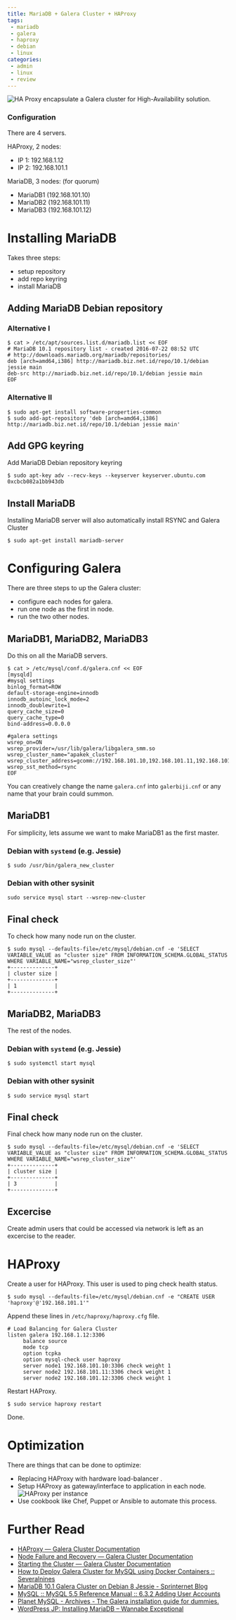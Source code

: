 ```yaml
---
title: MariaDB + Galera Cluster + HAProxy
tags:
 - mariadb
 - galera
 - haproxy
 - debian
 - linux
categories:
 - admin
 - linux
 - review
---
```


![HA Proxy encapsulate a Galera cluster for High-Availability solution.](/assets/haproxy-galera-1.png)

### Configuration

There are 4 servers.

HAProxy, 2 nodes:

* IP 1: 192.168.1.12
* IP 2: 192.168.101.1

MariaDB, 3 nodes: (for quorum)

* MariaDB1 (192.168.101.10)
* MariaDB2 (192.168.101.11)
* MariaDB3 (192.168.101.12)

# Installing MariaDB

Takes three steps:

* setup repository
* add repo keyring
* install MariaDB


## Adding MariaDB Debian repository

### Alternative I

~~~console
$ cat > /etc/apt/sources.list.d/mariadb.list << EOF
# MariaDB 10.1 repository list - created 2016-07-22 08:52 UTC
# http://downloads.mariadb.org/mariadb/repositories/
deb [arch=amd64,i386] http://mariadb.biz.net.id/repo/10.1/debian jessie main
deb-src http://mariadb.biz.net.id/repo/10.1/debian jessie main
EOF
~~~

### Alternative II

~~~console
$ sudo apt-get install software-properties-common
$ sudo add-apt-repository 'deb [arch=amd64,i386] http://mariadb.biz.net.id/repo/10.1/debian jessie main'
~~~

## Add GPG keyring

Add MariaDB Debian repository keyring

~~~console
$ sudo apt-key adv --recv-keys --keyserver keyserver.ubuntu.com 0xcbcb082a1bb943db
~~~

## Install MariaDB

Installing MariaDB server will also automatically install RSYNC and Galera Cluster

~~~console
$ sudo apt-get install mariadb-server
~~~

# Configuring Galera

There are three steps to up the Galera cluster:

* configure each nodes for galera.
* run one node as the first in node.
* run the two other nodes.

## MariaDB1, MariaDB2, MariaDB3

Do this on all the MariaDB servers.

~~~console
$ cat > /etc/mysql/conf.d/galera.cnf << EOF
[mysqld]
#mysql settings
binlog_format=ROW
default-storage-engine=innodb
innodb_autoinc_lock_mode=2
innodb_doublewrite=1
query_cache_size=0
query_cache_type=0
bind-address=0.0.0.0

#galera settings
wsrep_on=ON
wsrep_provider=/usr/lib/galera/libgalera_smm.so
wsrep_cluster_name="apakek_cluster"
wsrep_cluster_address=gcomm://192.168.101.10,192.168.101.11,192.168.101.12
wsrep_sst_method=rsync
EOF
~~~

You can creatively change the name `galera.cnf` into `galerbiji.cnf` or any name that
your brain could summon.

## MariaDB1

For simplicity, lets assume we want to make MariaDB1 as the first master.

### Debian with `systemd` (e.g. Jessie)

~~~console
$ sudo /usr/bin/galera_new_cluster
~~~

### Debian with other sysinit

~~~console
sudo service mysql start --wsrep-new-cluster
~~~

## Final check

To check how many node run on the cluster.

~~~console
$ sudo mysql --defaults-file=/etc/mysql/debian.cnf -e 'SELECT VARIABLE_VALUE as "cluster size" FROM INFORMATION_SCHEMA.GLOBAL_STATUS WHERE VARIABLE_NAME="wsrep_cluster_size"'
+--------------+
| cluster size |
+--------------+
| 1            |
+--------------+
~~~

## MariaDB2, MariaDB3

The rest of the nodes.

### Debian with `systemd` (e.g. Jessie)

~~~console
$ sudo systemctl start mysql
~~~

### Debian with other sysinit

~~~console
$ sudo service mysql start
~~~

## Final check

Final check how many node run on the cluster.

~~~console
$ sudo mysql --defaults-file=/etc/mysql/debian.cnf -e 'SELECT VARIABLE_VALUE as "cluster size" FROM INFORMATION_SCHEMA.GLOBAL_STATUS WHERE VARIABLE_NAME="wsrep_cluster_size"'
+--------------+
| cluster size |
+--------------+
| 3            |
+--------------+
~~~

## Excercise

Create admin users that could be accessed via network is left as an excercise
to the reader.

# HAProxy

Create a user for HAProxy. This user is used to ping check health status.

~~~console
$ sudo mysql --defaults-file=/etc/mysql/debian.cnf -e "CREATE USER 'haproxy'@'192.168.101.1'"
~~~

Append these lines in `/etc/haproxy/haproxy.cfg` file.

~~~
# Load Balancing for Galera Cluster
listen galera 192.168.1.12:3306
     balance source
     mode tcp
     option tcpka
     option mysql-check user haproxy
     server node1 192.168.101.10:3306 check weight 1
     server node2 192.168.101.11:3306 check weight 1
     server node2 192.168.101.12:3306 check weight 1
~~~

Restart HAProxy.

~~~console
$ sudo service haproxy restart
~~~

Done.

# Optimization

There are things that can be done to optimize:

* Replacing HAProxy with hardware load-balancer .
* Setup HAProxy as gateway/interface to application in each node.
![HAProxy per instance](/assets/haproxy-galera-per-apps.png)
* Use cookbook like Chef, Puppet or Ansible to automate this process.

# Further Read

* [HAProxy — Galera Cluster Documentation](http://galeracluster.com/documentation-webpages/haproxy.html)
* [Node Failure and Recovery — Galera Cluster Documentation](http://galeracluster.com/documentation-webpages/recovery.html)
* [Starting the Cluster — Galera Cluster Documentation](http://galeracluster.com/documentation-webpages/startingcluster.html)
* [How to Deploy Galera Cluster for MySQL using Docker Containers :: Severalnines](http://severalnines.com/blog/how-deploy-galera-cluster-mysql-using-docker-containers)
* [MariaDB 10.1 Galera Cluster on Debian 8 Jessie - Sprinternet Blog](https://blog.sprinternet.at/2016/03/mariadb-10-1-galera-cluster-on-debian-8-jessie/)
* [MySQL :: MySQL 5.5 Reference Manual :: 6.3.2 Adding User Accounts](https://dev.mysql.com/doc/refman/5.5/en/adding-users.html)
* [Planet MySQL - Archives - The Galera installation guide for dummies.](https://planet.mysql.com/entry/?id=282416)
* [WordPress JP: Installing MariaDB – Wannabe Exceptional](https://staff.blog.ui.ac.id/jp/2016/05/10/wordpress-jp-installing-mariadb/)
